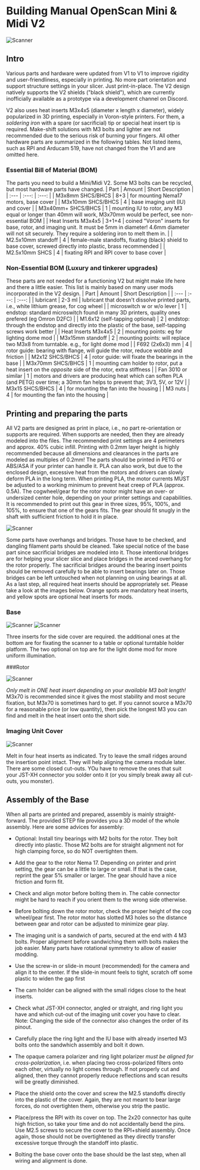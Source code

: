 # Building Manual OpenScan Mini & Midi V2

![Scanner](https://github.com/probably-Erwins-Cat/OpenScan-Design/blob/main/images/OpenScanMiniV2.jpg?raw=true)

## Intro
Various parts and hardware were updated from V1 to V1 to improve rigidity and user-friendliness, especially in printing. No more part orientation and support structure settings in your slicer. Just print-in-place. The V2 design natively supports the V2 shields ("black shield"), which are currently inofficially available as a prototype via a development channel on Discord.  

V2 also uses heat inserts M3x4x5 (diameter x length x diameter), widely popularized in 3D printing, especially in Voron-style printers. For them, a *soldering iron* with a spare (or sacrificial) tip or special heat insert tip is required. Make-shift solutions with M3 bolts and lighter are not recommended due to the serious risk of burning your fingers.
All other hardware parts are summarized in the following tables. Not listed items, such as RPI and Arducam 519, have not changed from the V1 and are omitted here.

### Essential Bill of Material (BOM)
The parts you need to build a Mini/Midi V2. Some M3 bolts can be recycled, but most hardware parts have changed.
| Part | Amount | Short Description |
| :--- | :---: | :---: |
| M3x8mm SHCS/BHCS | 8+3 | for mounting Nema17 motors, base cover |
| M3x10mm SHCS/BHCS | 4 | base imaging unit (IU) and cover |
| M3x40mm+ SHCS/BHCS | 1 | mounting IU to rotor, any M3 equal or longer than 40mm will work, M3x70mm would be perfect, see non-essential BOM |
| Heat Inserts M3x4x5 | 3+1+4 | coined "Voron" inserts for base, rotor, and imaging unit. It must be 5mm in diameter! 4.6mm diameter will not sit securely. They require a soldering iron to melt them in. |
| M2.5x10mm standoff | 4 | female-male standoffs, fixating (black) shield to base cover, screwed directly into plastic, brass recommended |
| M2.5x10mm SHCS | 4 | fixating RPI and RPI cover to base cover |

### Non-Essential BOM (Luxury and tinkerer upgrades)
These parts are not needed for a functioning V2 but might make life here and there a little easier. This list is mainly based on many user mods incorporated in the V2 design.
| Part | Amount | Short Description |
| :--- | :---: | :---: |
| lubricant | 2-3 ml | lubricant that doesn't dissolve printed parts, i.e., white lithium grease, for cog wheel |
| microswitch w or w/o lever | 1 | endstop: standard microswitch found in many 3D printers, quality ones prefered (eg Omron D2FC) |
| M1.6x12 (self-tapping optional) | 2 | endstop: through the endstop and directly into the plastic of the base, self-tapping screws work better |
| Heat Inserts M3x4x5 | 2 | mounting points: eg for lighting dome mod |
| M3x15mm standoff | 2 | mounting points: will replace two M3x8 from turntable. e.g., for light dome mod |
| F692 (2x6x3) mm | 4 | rotor guide: bearing with flange, will guide the rotor, reduce wobble and friction |
| M2x12 SHCS/BHCS | 4 | rotor guide: will fixate the bearings in the base |
| M3x70mm SHCS/BHCS | 1 | mounting cam holder to rotor, put a heat insert on the *opposite* side of the rotor, extra stiffness |
| Fan 3010 or similar | 1 | motors and drivers are producing heat which can soften PLA (and PETG) over time; a 30mm fan helps to prevent that; 3V3, 5V, or 12V |
| M3x15 SHCS/BHCS | 4 | for mounting the fan into the housing |
| M3 nuts | 4 | for mounting the fan into the housing |

## Printing and preparing the parts
All V2 parts are designed as print in place, i.e., no part re-orientation or supports are required. When supports are needed, then they are already modeled into the files. The recommended print settings are 4 perimeters and approx. 40% cubic infill. Printing with 0.2mm layer height is highly recommended because all dimensions and clearances in the parts are modeled as multiples of 0.2mm! 
The parts should be printed in PETG or ABS/ASA if your printer can handle it. PLA can also work, but due to the enclosed design, excessive heat from the motors and drivers can slowly deform PLA in the long term. When printing PLA, the motor currents MUST be adjusted to a working minimum to prevent heat creep of PLA (approx. 0.5A).
The cogwheel/gear for the rotor motor might have an over- or undersized center hole, depending on your printer settings and capabilities. It is recommended to print out this gear in three sizes, 95%, 100%, and 105%, to ensure that one of the gears fits. The gear should fit snugly in the shaft with sufficient friction to hold it in place.

![Scanner](https://github.com/probably-Erwins-Cat/OpenScan-Design/blob/main/images/bridging-help.png?raw=true)

Some parts have overhangs and bridges. Those have to be checked, and dangling filament parts should be cleaned. Take special notice of the base part since sacrificial bridges are modeled into it. Those intentional bridges are for helping your slicer slice and place bridges in the arced overhang for the rotor properly. The sacrificial bridges around the bearing insert points should be removed carefully to be able to insert bearings later on. Those bridges can be left untouched when not planning on using bearings at all.
As a last step, all required heat inserts should be appropriately set. Please take a look at the images below. Orange spots are mandatory heat inserts, and yellow spots are optional heat inserts for mods.

### Base

![Scanner](https://github.com/probably-Erwins-Cat/OpenScan-Design/blob/main/images/heatinserts-base.png?raw=true)
![Scanner](https://github.com/probably-Erwins-Cat/OpenScan-Design/blob/main/images/heatinserts-base-2.png?raw=true)

Three inserts for the side cover are required. the additional ones at the bottom are for fixating the scanner to a table or optional turntable holder platform. The two optional on top are for the light dome mod for more uniform illumination.

###Rotor

![Scanner](https://github.com/probably-Erwins-Cat/OpenScan-Design/blob/main/images/heatinserts-rotor.png?raw=true)

*Only melt in ONE heat insert depending on your available M3 bolt length!* M3x70 is recommended since it gives the most stability and most secure fixation, but M3x70 is sometimes hard to get. If you cannot source a M3x70 for a reasonable price (or low quantity), then pick the longest M3 you can find and melt in the heat insert onto the short side.

### Imaging Unit Cover

![Scanner](https://github.com/probably-Erwins-Cat/OpenScan-Design/blob/main/images/heatinserts-IU-cover.png?raw=true)

Melt in four heat inserts as indicated. Try to leave the small ridges around the insertion point intact. They will help aligning the camera module later. There are some closed cut-outs. YOu have to remove the ones that suit your JST-XH connector you solder onto it (or you simply break away all cut-outs, you monster).

## Assembly of the Base
When all parts are printed and prepared, assembly is mainly straight-forward. The provided STEP file provides you a 3D model of the whole assembly. Here are some advices for assembly:

- Optional: Install tiny bearings with M2 bolts for the rotor. They bolt directly into plastic. Those M2 bolts are for straight alignment not for high clamping force, so do NOT overtighten them.
- Add the gear to the rotor Nema 17. Depending on printer and print setting, the gear can be a little to large or small. If that is the case, reprint the gear 5% smaller or larger. The gear should have a nice friction and form fit.
- Check and align motor before bolting them in. The cable connector might be hard to reach if you orient them to the wrong side otherwise.
- Before bolting down the rotor motor, check the proper height of the cog wheel/gear first. The rotor motor has slotted M3 holes so the distance between gear and rotor can be adjusted to minimize gear play.

- The imaging unit is a sandwich of parts, secured at the end with 4 M3 bolts. Proper alignment before sandwiching them with bolts makes the job easier. Many parts have rotational symmetry to allow of easier modding.
- Use the screw-in or slide-in mount (recommended) for the camera and align it to the center. If the slide-in mount feels to tight, scratch off some plastic to widen the gap first 
- The cam holder can be aligned with the small ridges close to the heat inserts.
- Check what JST-XH connector, angled or straight, and ring light you have and which cut-out of the imaging unit cover you have to clear. Note: Changing the side of the connector also changes the order of its pinout.
- Carefully place the ring light and the IU base with already inserted M3 bolts onto the sandwhich assembly and bolt it down.
- The opaque camera polarizer and ring light polarizer *must be aligned for cross-polarization*, i.e. when placing two cross-polarized filters onto each other, virtually no light comes through. If not properly cut and aligned, then they cannot properly reduce reflections and scan results will be greatly diminished.

- Place the shield onto the cover and screw the M2.5 standoffs directly into the plastic of the cover. Again, they are not meant to bear large forces, do not overtighten them, otherwise you strip the pastic. 
- Place/press the RPI with its cover on top. The 2x20 connector has quite high friction, so take your time and do not accidentally bend the pins. Use M2.5 screws to secure the cover to the RPI+shield assembly. Once again, those should not be overtightened as they directly transfer excessive torque through the standoff into plastic.
- Bolting the base cover onto the base should be the last step, when all wiring and alignment is done.




